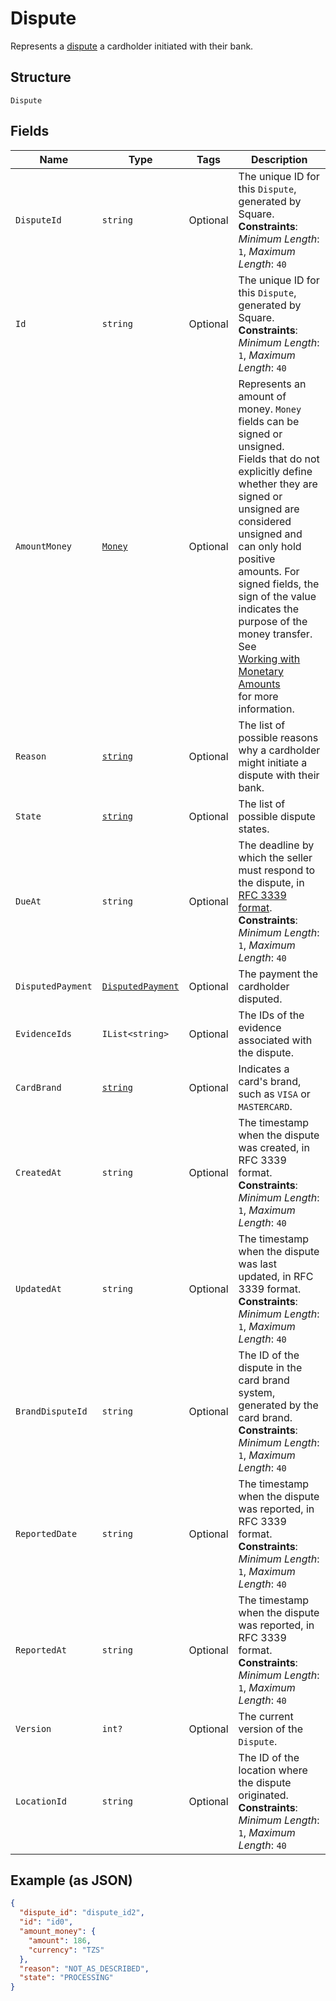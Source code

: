 
# Dispute

Represents a [dispute](https://developer.squareup.com/docs/disputes-api/overview) a cardholder initiated with their bank.

## Structure

`Dispute`

## Fields

| Name | Type | Tags | Description |
|  --- | --- | --- | --- |
| `DisputeId` | `string` | Optional | The unique ID for this `Dispute`, generated by Square.<br>**Constraints**: *Minimum Length*: `1`, *Maximum Length*: `40` |
| `Id` | `string` | Optional | The unique ID for this `Dispute`, generated by Square.<br>**Constraints**: *Minimum Length*: `1`, *Maximum Length*: `40` |
| `AmountMoney` | [`Money`](../../doc/models/money.md) | Optional | Represents an amount of money. `Money` fields can be signed or unsigned.<br>Fields that do not explicitly define whether they are signed or unsigned are<br>considered unsigned and can only hold positive amounts. For signed fields, the<br>sign of the value indicates the purpose of the money transfer. See<br>[Working with Monetary Amounts](https://developer.squareup.com/docs/build-basics/working-with-monetary-amounts)<br>for more information. |
| `Reason` | [`string`](../../doc/models/dispute-reason.md) | Optional | The list of possible reasons why a cardholder might initiate a<br>dispute with their bank. |
| `State` | [`string`](../../doc/models/dispute-state.md) | Optional | The list of possible dispute states. |
| `DueAt` | `string` | Optional | The deadline by which the seller must respond to the dispute, in [RFC 3339 format](https://developer.squareup.com/docs/build-basics/common-data-types/working-with-dates).<br>**Constraints**: *Minimum Length*: `1`, *Maximum Length*: `40` |
| `DisputedPayment` | [`DisputedPayment`](../../doc/models/disputed-payment.md) | Optional | The payment the cardholder disputed. |
| `EvidenceIds` | `IList<string>` | Optional | The IDs of the evidence associated with the dispute. |
| `CardBrand` | [`string`](../../doc/models/card-brand.md) | Optional | Indicates a card's brand, such as `VISA` or `MASTERCARD`. |
| `CreatedAt` | `string` | Optional | The timestamp when the dispute was created, in RFC 3339 format.<br>**Constraints**: *Minimum Length*: `1`, *Maximum Length*: `40` |
| `UpdatedAt` | `string` | Optional | The timestamp when the dispute was last updated, in RFC 3339 format.<br>**Constraints**: *Minimum Length*: `1`, *Maximum Length*: `40` |
| `BrandDisputeId` | `string` | Optional | The ID of the dispute in the card brand system, generated by the card brand.<br>**Constraints**: *Minimum Length*: `1`, *Maximum Length*: `40` |
| `ReportedDate` | `string` | Optional | The timestamp when the dispute was reported, in RFC 3339 format.<br>**Constraints**: *Minimum Length*: `1`, *Maximum Length*: `40` |
| `ReportedAt` | `string` | Optional | The timestamp when the dispute was reported, in RFC 3339 format.<br>**Constraints**: *Minimum Length*: `1`, *Maximum Length*: `40` |
| `Version` | `int?` | Optional | The current version of the `Dispute`. |
| `LocationId` | `string` | Optional | The ID of the location where the dispute originated.<br>**Constraints**: *Minimum Length*: `1`, *Maximum Length*: `40` |

## Example (as JSON)

```json
{
  "dispute_id": "dispute_id2",
  "id": "id0",
  "amount_money": {
    "amount": 186,
    "currency": "TZS"
  },
  "reason": "NOT_AS_DESCRIBED",
  "state": "PROCESSING"
}
```

